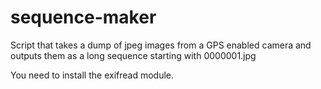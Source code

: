 # sequence-maker
Script that takes a dump of jpeg images from a GPS enabled camera and outputs them as a long sequence starting with 0000001.jpg

You need to install the exifread module.
